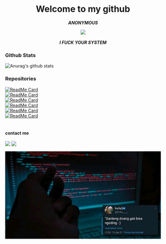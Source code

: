 <h1 align="center"> Welcome to my github </h1>
<p align="center">
     <i> <b> ANONYMOUS </b> </i>
</p>

<p align="center">
<img src="https://giffiles.alphacoders.com/120/120248.gif">
</p>
<p align="center">
<i> <b> I FUCK YOUR SYSTEM  </b> </i>
</p

#
### Github Stats
![Anurag's github stats](https://github-readme-stats.vercel.app/api?username=ROMI-AFRZL&show_icons=true&theme=radical)<br>
### Repositories
[![ReadMe Card](https://github-readme-stats.vercel.app/api/pin/?username=ROMI-AFRZL&repo=clone-nom&show_icons=true&theme=radical)](https://github.com/ROMI-AFRZL/clone-nom)</br>
[![ReadMe Card](https://github-readme-stats.vercel.app/api/pin/?username=ROMI-AFRZL&repo=Cfb&show_icons=true&theme=radical)](https://github.com/ROMI-AFRZL/Cfb)<br>
[![ReadMe Card](https://github-readme-stats.vercel.app/api/pin/?username=ROMI-AFRZL&repo=UNIS3X&show_icons=true&theme=radical)](https://github.com/ROMI-AFRZL/UNIS3X)<br>
[![ReadMe Card](https://github-readme-stats.vercel.app/api/pin/?username=ROMI-AFRZL&repo=romcr4ck&show_icons=true&theme=radical)](https://github.com/ROMI-AFRZL/romcr4ck)<br>
[![ReadMe Card](https://github-readme-stats.vercel.app/api/pin/?username=ROMI-AFRZL&repo=bff&show_icons=true&theme=radical)](https://github.com/ROMI-AFRZL/bff)<br>
[![ReadMe Card](https://github-readme-stats.vercel.app/api/pin/?username=ROMI-AFRZL&repo=fbcracker&show_icons=true&theme=radical)](https://github.com/ROMI-AFRZL/fbcracker)</br>
#
#### contact me
[![](https://img.shields.io/badge/Facebook-blue?logo=Facebook&logoColor=blue&labelColor=white)](https://www.facebook.com/romi.rizal.58)
[![](https://img.shields.io/badge/Whatsapp-CHAT-red?logo=Whatsapp&logoColor=Brightgreen&labelColor=white)](https://wa.me/6282371648186?text=Asalamualaikum+bang)

<img src="https://github.com/ROMI-AFRZL/ROMI-AFRZL/blob/main/Ngentod/status_me_status_90e259db678545f49a41faf12e095d58.jpg" width="640" title="Menu" alt="Menu">
